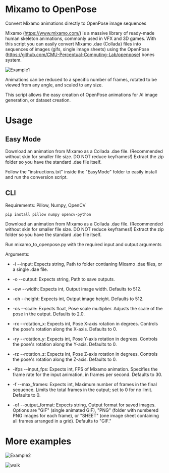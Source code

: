# Mixamo to OpenPose
Convert Mixamo animations directly to OpenPose image sequences

Mixamo (https://www.mixamo.com/) is a massive library of ready-made human skeleton animations, commonly used in VFX and 3D games.
With this script you can easily convert Mixamo .dae (Collada) files into sequences of images (gifs, single image sheets) using the OpenPose (https://github.com/CMU-Perceptual-Computing-Lab/openpose) bones system.

![Example1](https://github.com/user-attachments/assets/d2f0ef5a-aca7-4566-9542-2a4861eeb22e)

Animations can be reduced to a specific number of frames, rotated to be viewed from any angle, and scaled to any size.

This script allows the easy creation of OpenPose animations for AI image generation, or dataset creation.

# Usage

## Easy Mode

Download an animation from Mixamo as a Collada .dae file. (Recommended without skin for smaller file size. DO NOT reduce keyframes!)
Extract the zip folder so you have the standard .dae file itself.

Follow the "instructions.txt" inside the "EasyMode" folder to easily install and run the conversion script.

## CLI

Requirements: Pillow, Numpy, OpenCV

`pip install pillow numpy opencv-python`

Download an animation from Mixamo as a Collada .dae file. (Recommended without skin for smaller file size. DO NOT reduce keyframes!)
Extract the zip folder so you have the standard .dae file itself.

Run mixamo_to_openpose.py with the required input and output arguments

Arguments:

- -i --input: Expects string, Path to folder contianing Mixamo .dae files, or a single .dae file.

- -o --output: Expects string, Path to save outputs.

- -ow --width: Expects int, Output image width. Defaults to 512.

- -oh --height: Expects int, Output image height. Defaults to 512.

- -os --scale: Expects float, Pose scale multiplier. Adjusts the scale of the pose in the output. Defaults to 2.0.

- -rx --rotation_x: Expects int, Pose X-axis rotation in degrees. Controls the pose's rotation along the X-axis. Defaults to 0.

- -ry --rotation_y: Expects int, Pose Y-axis rotation in degrees. Controls the pose's rotation along the Y-axis. Defaults to 0.

- -rz --rotation_z: Expects int, Pose Z-axis rotation in degrees. Controls the pose's rotation along the Z-axis. Defaults to 0.

- -ifps --input_fps: Expects int, FPS of Mixamo animation. Specifies the frame rate for the input animation, in frames per second. Defaults to 30.

- -f --max_frames: Expects int, Maximum number of frames in the final sequence. Limits the total frames in the output; set to 0 for no limit. Defaults to 0.

- -of --output_format: Expects string, Output format for saved images. Options are "GIF" (single animated GIF), "PNG" (folder with numbered PNG images for each frame), or "SHEET" (one image sheet containing all frames arranged in a grid). Defaults to "GIF."

# More examples
![Example2](https://github.com/user-attachments/assets/ed94e49e-fcee-49ad-82e9-b8588d84cdf9)

![walk](https://github.com/user-attachments/assets/103ff122-0485-4f11-90cc-033626ff6633)




